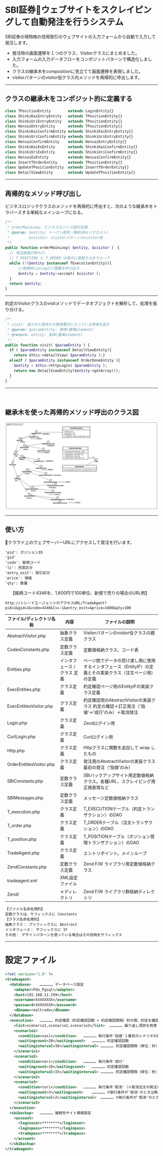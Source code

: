 # SBI証券ウェブサイトをスクレイピングして自動発注を行うシステム
SBI証券の現物株の信用取引のウェブサイトの入力フォームから自動で入力して発注します。
- 発注時の画面遷移を１つのクラス、Visitorクラスにまとめました。
- 入力フォームの入力データフローをコンポジットパターンで構造化しました。
- クラスの継承木をcompositionに見立てて画面遷移を表現しました。
- visitorパターンのvisitor役クラス内メソッドを再帰的に呼出します。
---
## クラスの継承木をコンポジット的に定義する
```php
class TPositionEntity        extends LoginEntity{}
class ShinkiKaiEntryEntity   extends TPositionEntity{}
class ShinkiUriEntryEntity   extends TPositionEntity{}
class HensaiEntryEntity      extends TPositionEntity{}
class ShinkiKaiConfirmEntity extends ShinkiKaiEntryEntity{}
class ShinkiUriConfirmEntity extends ShinkiUriEntryEntity{}
class HensaiConfirmEntity    extends HensaiEntryEntity{}
class ShinkiKaiExEntity      extends ShinkiKaiConfirmEntity{}
class ShinkiUriExEntity      extends ShinkiUriConfirmEntity{}
class HensaiExEntity         extends HensaiConfirmEntity{}
class InsertTOrderEntity     extends TPositionEntity{}
class UpdateTPositionEntity  extends InsertTOrderEntity{}
class DetailViewEntity       extends UpdateTPositionEntity{}
```
---
## 再帰的なメソッド呼び出し
ビジネスロジッククラスのメソッドを再帰的に呼出すと、次のような継承木をトラバースする単純なメインループになる。
```php
/**
 * orderMainLoop: ビジネスロジック遂行処理
 * @param: $entity: トークン配列（解析済みリクエスト）
 *         $visitor: visitorパターンのvisitor役
 */
public function orderMainLoop( $entity, $visitor )　{
  // 発注画面が終わり、
  // T_POSITION と T_ORDER の両方に登録するまでループ
  while (!($entity instanceof TExecutionEntity)){
      //再帰的にaccept()関数を呼び出す
      $entity = $entity->accept( $visitor );
  }
  return $entity;
}
```
---
約定のVisitorクラスのvisitメソッドでデータオブジェクトを解析して、処理を振り分ける。
```php
/**
 * visit: 渡された実体から数珠繋ぎになっている実体を返す
 * @param: $paramEntity: 実体(要素element)
 * @return: entity: 実体(要素element)
 */
public function visit( $paramEntity ) {
  if ( $paramEntity instanceof DetailViewEntity){
    return $this->detailView( $paramEntity );}
  elseif ( $paramEntity instanceof OrderDoneEntity ){
    $entity = $this->httpLogin( $paramEntity );
    return new DetailViewEntity($entity->getArray());
  }
}
```
---
　 
## 継承木を使った再帰的メソッド呼出のクラス図
![継承木コンポジット](https://github.com/wmach/webautopilot/blob/master/tree.png)
　 

---
## 使い方
クラウド上のウェブサーバーURLにアクセスして発注を行います。
```
'pid': ポジションID
'gid'
'code': 銘柄コード
'ls': 売買区分
'entry_exit': 取引区分
'price': 価格
'qty': 数量
```
　 
【銘柄コード4346を、1,600円で100単位、新規で売りの場合のURL例】
```
http://トレードエージェントのアクセスURL/TradeAgent?pid=1&gid=1&code=4346&ls=-1&entry_exit=&price=1600&qty=100
```
  
| ファイル/ディレクトリ名称 | 内容 |ファイルの説明 |
|-|-|-|
| AbstractVisitor.php | 抽象クラス定義 | Visitorパターンのvisitor役クラスの親クラス |
| CodesConstants.php | 定数クラス定義 | 定数値格納クラス、コード表 |
| Entities.php | インタフェース / クラス 定義 | ページ間でデータの受け渡し用に使用するインタフェース（EntityIF）の定義とその実装クラス（注文ページ用）の定義 |
| ExecEntities.php | クラス定義 | 約定確認ページ用のEntityIFの実装クラス定義 |
| ExecEntitiesVisitor.php | クラス定義 | 約定確認用のAbstractVisitorの実装クラス 約定の確認＋訂正発注（'指値'→'成行'のみ）＋取消発注 |
| Login.php | クラス定義 | Zendログイン用 |
| CurlLogin.php | クラス定義 | Curlログイン用 |
| Http.php | クラス定義 | Httpクラスに関数を追加して wrap したもの |
| OrderEntitiesVisitor.php | クラス定義 | 発注用のAbstractVisitorの実装クラス 最初の発注（'指値'のみ） |
| SBIConstants.php | 定数クラス定義 | SBIバックアップサイト用定数値格納クラス。各種URL、スクレイピング用正規表現など |
| SBIMessages.php | 定数クラス定義 | メッセージ定数値格納クラス |
| T_execution.php | クラス定義 | T_EXECUTIONテーブル（約定トランザクション）のDAO |
| T_order.php | クラス定義 | T_ORDERテーブル（注文トランザクション）のDAO |
| T_position.php | クラス定義 | T_POSITIONテーブル（ポジション管理トランザクション）のDAO |
| TradeAgent.php | クラス定義 | エントリポイント。メインループ |
| ZendConstants.php | 定数クラス定義 | Zend F/W ライブラリ用定数値格納クラス |
| tradeagent.xml | XML設定ファイル |  |
| Zend/ | ＊ディレクトリ | Zend F/W ライブラリ群格納ディレクトリ |
  
```
【ファイル名命名規約】  
定数クラスは、サフィックスに Constants
【クラス名命名規約】  
抽象クラス： プリフィックスに Abstract  
インタフェース： サフィックスに IF  
その他： デザインパターンを使っている場合はその役柄をサフィックス  
```
  
---
# 設定ファイル

```xml
<?xml version="1.0" ?>	
<tradeagent>	
  <database>	……………… データベース設定
    <adapter>Pdo_Pgsql</adapter>	
    <host>192.168.11.199</host>	
    <username>XXXXXXXX</username>	
    <password>XXXXXXXX</password>	
    <dbname>realtrade</dbname>	
  </database>	
  <execution>	……………… 約定確認（約定確認回数 × 約定確認間隔）秒の間、約定を確認します。
    <list>scenario1,scenario2,scenario3</list>	……………… 繰り返し項目を枚挙（※カンマで区切る、スペース等は受け付けない）
    <scenario1>	
      <condition>sasi</condition>	……………… 執行条件'指値'１番目のシナリオの執行条件指定は無視され、常に'指値'となる
      <waitingcount>20</waitingcount>	……………… 約定確認回数
      <waitinginterval>30</waitinginterval>	……………… 約定確認間隔（単位：秒）
    </scenario1>	
    <scenario2>	
      <condition>nari</condition>	……………… 執行条件'成行'
      <waitingcount>10</waitingcount>	……………… 約定確認回数
      <waitinginterval>15</waitinginterval>	……………… 約定確認間隔（単位：秒）
    </scenario2>	
    <scenario3>	
      <condition>tori</condition>	……………… 執行条件'取消'（※取消注文の発注）
      <waitingcount>3</waitingcount>	……………… ※執行条件が'取消'のときは無視され、取消注文発注後直ちにプログラム終了
      <waitinginterval>2</waitinginterval>	……………… ※執行条件が'取消'のときは無視され、取消注文発注後直ちにプログラム終了
    </scenario3>	
  </execution>	
  <sbibackup>	……………… 接続先サイト情報設定
    <account>	
      <loginuser>********</loginuser>	
      <loginpass>********</loginpass>	
      <tradepass>********</tradepass>	
    </account>	
  </sbibackup>	
</tradeagent>	
```